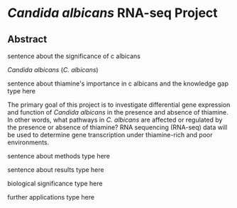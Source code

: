 # _Candida albicans_ RNA-seq Project
## Abstract
sentence about the significance of c albicans

_Candida albicans_ (_C. albicans_)

sentence about thiamine's importance in c albicans and the knowledge gap
type here

The primary goal of this project is to investigate differential gene expression and function of _Candida albicans_ in the presence and absence of thiamine. In other words, what pathways in _C. albicans_ are affected or regulated by the presence or absence of thiamine? RNA sequencing (RNA-seq) data will be used to determine gene transcription under thiamine-rich and poor environments. 

sentence about methods
type here

sentence about results
type here

biological significance
type here

further applications
type here
